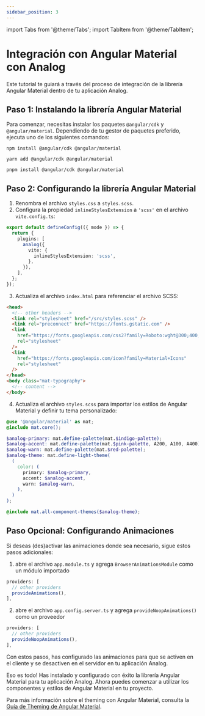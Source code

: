 ```yaml
---
sidebar_position: 3
---
```


import Tabs from '@theme/Tabs';
import TabItem from '@theme/TabItem';

# Integración con Angular Material con Analog

Este tutorial te guiará a través del proceso de integración de la librería Angular Material dentro de tu aplicación Analog.

## Paso 1: Instalando la librería Angular Material

Para comenzar, necesitas instalar los paquetes `@angular/cdk` y `@angular/material`. Dependiendo de tu gestor de paquetes preferido, ejecuta uno de los siguientes comandos:

<Tabs groupId="package-manager">
  <TabItem value="npm">

```shell
npm install @angular/cdk @angular/material
```

  </TabItem>

  <TabItem label="yarn" value="yarn">

```shell
yarn add @angular/cdk @angular/material
```

  </TabItem>

  <TabItem value="pnpm">

```shell
pnpm install @angular/cdk @angular/material
```

  </TabItem>
</Tabs>

## Paso 2: Configurando la librería Angular Material

1. Renombra el archivo `styles.css` a `styles.scss`.
2. Configura la propiedad `inlineStylesExtension` a `'scss'` en el archivo `vite.config.ts`:

```ts
export default defineConfig(({ mode }) => {
  return {
    plugins: [
      analog({
        vite: {
          inlineStylesExtension: 'scss',
        },
      }),
    ],
  };
});
```

3. Actualiza el archivo `index.html` para referenciar el archivo SCSS:

```html
<head>
  <!-- other headers -->
  <link rel="stylesheet" href="/src/styles.scss" />
  <link rel="preconnect" href="https://fonts.gstatic.com" />
  <link
    href="https://fonts.googleapis.com/css2?family=Roboto:wght@300;400;500&display=swap"
    rel="stylesheet"
  />
  <link
    href="https://fonts.googleapis.com/icon?family=Material+Icons"
    rel="stylesheet"
  />
</head>
<body class="mat-typography">
  <!-- content -->
</body>
```

4. Actualiza el archivo `styles.scss` para importar los estilos de Angular Material y definir tu tema personalizado:

```scss
@use '@angular/material' as mat;
@include mat.core();

$analog-primary: mat.define-palette(mat.$indigo-palette);
$analog-accent: mat.define-palette(mat.$pink-palette, A200, A100, A400);
$analog-warn: mat.define-palette(mat.$red-palette);
$analog-theme: mat.define-light-theme(
  (
    color: (
      primary: $analog-primary,
      accent: $analog-accent,
      warn: $analog-warn,
    ),
  )
);

@include mat.all-component-themes($analog-theme);
```

## Paso Opcional: Configurando Animaciones

Si deseas (des)activar las animaciones donde sea necesario, sigue estos pasos adicionales:

1. abre el archivo `app.module.ts` y agrega `BrowserAnimationsModule` como un módulo importado

```ts
providers: [
  // other providers
  provideAnimations(),
],
```

2. abre el archivo `app.config.server.ts` y agrega `provideNoopAnimations()` como un proveedor

```ts
providers: [
  // other providers
  provideNoopAnimations(),
],
```

Con estos pasos, has configurado las animaciones para que se activen en el cliente y se desactiven en el servidor en tu aplicación Analog.

Eso es todo! Has instalado y configurado con éxito la librería Angular Material para tu aplicación Analog. Ahora puedes comenzar a utilizar los componentes y estilos de Angular Material en tu proyecto.

Para más información sobre el theming con Angular Material, consulta la [Guía de Theming de Angular Material](https://material.angular.io/guide/theming).
